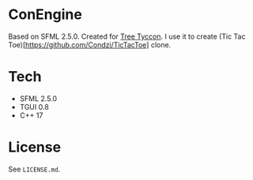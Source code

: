 # ConEngine
Based on SFML 2.5.0. Created for [Tree Tyccon](https://github.com/Condzi/TreeTyccon). I use it to create (Tic Tac Toe)[https://github.com/Condzi/TicTacToe] clone.

# Tech
* SFML 2.5.0
* TGUI 0.8
* C++ 17

# License
See `LICENSE.md`.